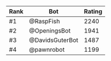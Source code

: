 Rank|Bot|Rating
---|---|---
#1|@RaspFish|2240
#2|@OpeningsBot|1941
#3|@DavidsGuterBot|1487
#4|@pawnrobot|1199
